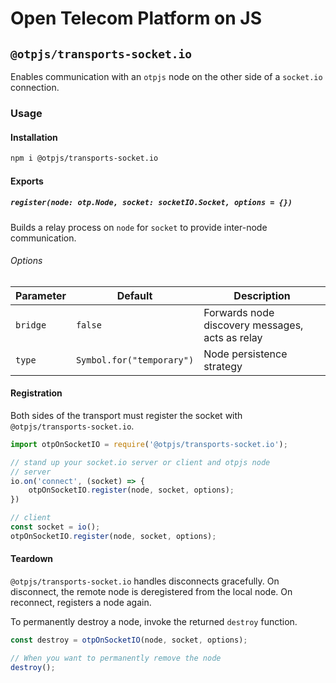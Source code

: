# Open Telecom Platform on JS

## `@otpjs/transports-socket.io`

Enables communication with an `otpjs` node on the other side of a `socket.io` connection.

### Usage

#### Installation

```sh
npm i @otpjs/transports-socket.io
```

#### Exports

##### `register(node: otp.Node, socket: socketIO.Socket, options = {})`

Builds a relay process on `node` for `socket` to provide inter-node communication.

###### Options

| Parameter | Default                   | Description                                     |
| --------- | ------------------------- | ----------------------------------------------- |
| `bridge`  | `false`                   | Forwards node discovery messages, acts as relay |
| `type`    | `Symbol.for("temporary")` | Node persistence strategy                       |

#### Registration

Both sides of the transport must register the socket with `@otpjs/transports-socket.io`.

```javascript
import otpOnSocketIO = require('@otpjs/transports-socket.io');

// stand up your socket.io server or client and otpjs node
// server
io.on('connect', (socket) => {
    otpOnSocketIO.register(node, socket, options);
})

// client
const socket = io();
otpOnSocketIO.register(node, socket, options);
```

#### Teardown

`@otpjs/transports-socket.io` handles disconnects gracefully. On disconnect, the remote node
is deregistered from the local node. On reconnect, registers a node again.

To permanently destroy a node, invoke the returned `destroy` function.

```javascript
const destroy = otpOnSocketIO(node, socket, options);

// When you want to permanently remove the node
destroy();
```
